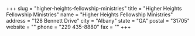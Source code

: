 +++
slug = "higher-heights-fellowship-ministries"
title = "Higher Heights Fellowship Ministries"
name = "Higher Heights Fellowship Ministries"
address = "128 Bennett Drive"
city = "Albany"
state = "GA"
postal = "31705"
website = ""
phone = "229 435-8880"
fax = ""
+++
